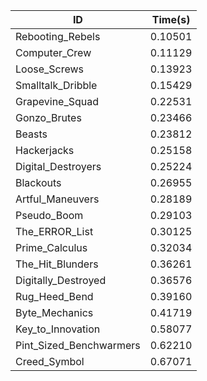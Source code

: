|ID|Time(s)|
|-|-|
|Rebooting_Rebels|0.10501|
|Computer_Crew|0.11129|
|Loose_Screws|0.13923|
|Smalltalk_Dribble|0.15429|
|Grapevine_Squad|0.22531|
|Gonzo_Brutes|0.23466|
|Beasts|0.23812|
|Hackerjacks|0.25158|
|Digital_Destroyers|0.25224|
|Blackouts|0.26955|
|Artful_Maneuvers|0.28189|
|Pseudo_Boom|0.29103|
|The_ERROR_List|0.30125|
|Prime_Calculus|0.32034|
|The_Hit_Blunders|0.36261|
|Digitally_Destroyed|0.36576|
|Rug_Heed_Bend|0.39160|
|Byte_Mechanics|0.41719|
|Key_to_Innovation|0.58077|
|Pint_Sized_Benchwarmers|0.62210|
|Creed_Symbol|0.67071|
